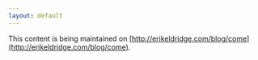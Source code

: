 ```yaml
---
layout: default
---
```


This content is being maintained on [http://erikeldridge.com/blog/come](http://erikeldridge.com/blog/come).
